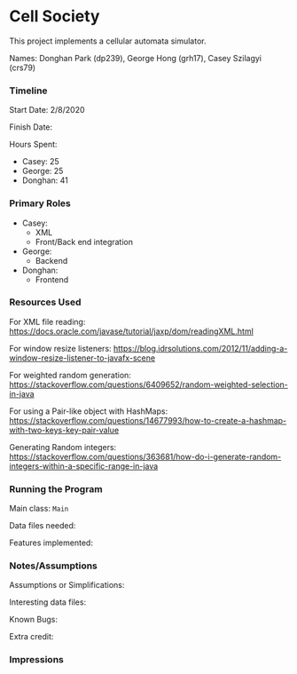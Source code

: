 Cell Society
====

This project implements a cellular automata simulator.

Names: Donghan Park (dp239), George Hong (grh17), Casey Szilagyi (crs79)

### Timeline

Start Date: 2/8/2020

Finish Date: 

Hours Spent:
- Casey: 25
- George: 25
- Donghan: 41

### Primary Roles
- Casey:
    - XML
    - Front/Back end integration
- George:
    - Backend
- Donghan:
    - Frontend

### Resources Used

For XML file reading: https://docs.oracle.com/javase/tutorial/jaxp/dom/readingXML.html

For window resize listeners: https://blog.idrsolutions.com/2012/11/adding-a-window-resize-listener-to-javafx-scene

For weighted random generation: https://stackoverflow.com/questions/6409652/random-weighted-selection-in-java

For using a Pair-like object with HashMaps:
https://stackoverflow.com/questions/14677993/how-to-create-a-hashmap-with-two-keys-key-pair-value

Generating Random integers:
https://stackoverflow.com/questions/363681/how-do-i-generate-random-integers-within-a-specific-range-in-java

### Running the Program

Main class: `Main`

Data files needed: 

Features implemented:


### Notes/Assumptions

Assumptions or Simplifications:

Interesting data files:

Known Bugs:

Extra credit:

### Impressions

